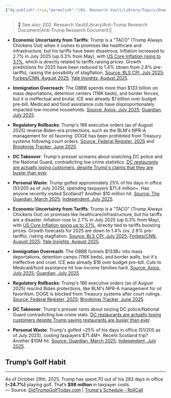 ```yaml
---
{"dg-publish":true,"permalink":"/02. Research Vault/Library/Topics/Domestic Policy/Domestic Policy/","tags":["research"],"created":"2025-10-29T14:41:27.013-04:00","updated":"2025-10-29T14:46:44.004-04:00"}
---
```


> 🔗 See also: [[02. Research Vault/Library/Anti-Trump Research Document\|Anti-Trump Research Document]]


- **Economic Uncertainty from Tariffs**: Trump is a "TACO" (Trump Always Chickens Out) when it comes to promises like healthcare and infrastructure, but his tariffs have been disastrous. Inflation increased to 2.7% in July 2025 (up 0.3% from May), with [US Core Inflation rising to 3.1%](https://tradingeconomics.com/united-states/core-inflation-rate), which is directly related to tariffs raising prices. Growth predictions for 2025 have been reduced to 1.4% (down from 2.8% pre-tariffs), raising the possibility of stagflation. [Source: BLS CPI, July 2025](https://www.bls.gov/cpi/); [Forbes/CNN, August 2025](https://archive.ph/EwnUs/); [Yale Insights, August 2025](https://insights.som.yale.edu/insights/trumps-tariff-tantrums-are-hobbling-the-us-economy).  
  
- **Immigration Overreach**: The OBBB spends more than $133 billion on mass deportations, detention centers (116K beds), and border fences, but it is ineffectual and brutal. ICE was already $1 billion over budget pre-bill. Medicaid and food assistance cuts have disproportionately impacted low-income households. [Source: Axios, July 2025](https://www.axios.com/2025/07/03/immigrant-spending-increases-trump-big-beautiful-bill); [Guardian, July 2025](https://www.theguardian.com/us-news/2025/jul/02/immigration-trump-big-beautiful-bill).  
  
- **Regulatory Rollbacks**: Trump's 186 executive orders (as of August 2025) reverse Biden-era protections, such as the BLM's NPR-A management for oil favoring. DOGE has been prohibited from Treasury systems following court orders. [Source: Federal Register, 2025](https://www.federalregister.gov/presidential-documents/executive-orders/donald-trump/2025) and [Brookings Tracker, June 2025](https://www.brookings.edu/articles/tracking-regulatory-changes-in-the-second-trump-administration/).  
  
- **DC Takeover**: Trump's presser screams about snatching DC police and the National Guard, contradicting low crime statistics. [DC restaurants are actually losing customers, despite Trump's claims that they are busier than ever](https://www.fox5dc.com/news/dc-restaurant-dining-plunges-trumps-crime-crackdown-continues).  
  
- **Personal Waste**: Trump golfed approximately 25% of his days in office (51/205 as of July 2025), spending taxpayers $71.4 million+. Has anyone recently visited Scotland? Another $10 million hit. [Source: The Guardian, March 2025](https://www.theguardian.com/commentisfree/2025/mar/17/trump-golf-taxes); [Independent, July 2025](https://www.the-independent.com/news/world/americas/us-politics/trump-scotland-golf-taxpayer-turnberry-b2796021.html).

- **Economic Uncertainty from Tariffs**: Trump is a "TACO" (Trump Always Chickens Out) on promises like healthcare/infrastructure, but his tariffs are a disaster. Inflation rose to 2.7% in July 2025 (up 0.3% from May), with [US Core Inflation going up to 3.1%](https://tradingeconomics.com/united-states/core-inflation-rate), directly tied to tariffs boosting prices. Growth forecasts for 2025 are down to 1.4% (vs. 2.8% pre-tariffs), risking stagflation. [Source: BLS CPI, July 2025](https://www.bls.gov/cpi/); [Forbes/CNN, August 2025](https://archive.ph/EwnUs/); [Yale Insights, August 2025](https://insights.som.yale.edu/insights/trumps-tariff-tantrums-are-hobbling-the-us-economy).

- **Immigration Overreach**: The OBBB funnels $133B+ into mass deportations, detention camps (116K beds), and border walls, but it's ineffective and cruel. ICE was already $1B over budget pre-bill. Cuts to Medicaid/food assistance hit low-income families hard. [Source: Axios, July 2025](https://www.axios.com/2025/07/03/immigration-spending-increases-trump-big-beautiful-bill); [Guardian, July 2025](https://www.theguardian.com/us-news/2025/jul/02/immigration-trump-big-beautiful-bill).

- **Regulatory Rollbacks**: Trump's 186 executive orders (as of August 2025) rescind Biden protections, like BLM's NPR-A management for oil favoritism. DOGE is blocked from Treasury systems after court rulings. [Source: Federal Register, 2025](https://www.federalregister.gov/presidential-documents/executive-orders/donald-trump/2025); [Brookings Tracker, June 2025](https://www.brookings.edu/articles/tracking-regulatory-changes-in-the-second-trump-administration/).

- **DC Takeover**: Trump's presser rants about seizing DC police/National Guard contradicting low crime stats. [DC restaurants are actually losing customers despite Trump saying restaurants are busier than ever](https://www.fox5dc.com/news/dc-restaurant-dining-plunges-trumps-crime-crackdown-continues).

- **Personal Waste**: Trump's golfed ~25% of his days in office (51/205 as of July 2025), costing taxpayers $71.4M+. Recent Scotland trip? Another $10M hit. [Source: Guardian, March 2025](https://www.theguardian.com/commentisfree/2025/mar/17/trump-golf-taxes); [Independent, July 2025](https://www.the-independent.com/news/world/americas/us-politics/trump-scotland-golf-taxpayer-turnberry-b2796021.html).
## Trump’s Golf Habit
---

As of October 29th, 2025, Trump has spent 70 out of his 283 days in office **(~24.7%)** playing golf. That’s **$98 million** in taxpayer costs.  
— Source: [DidTrumpGolfToday.com](https://didtrumpgolftoday.com/) | [Trump's Schedule - RollCall](https://rollcall.com/factbase/trump/topic/calendar/)